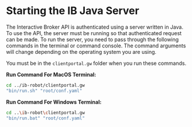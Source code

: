 # Starting the IB Java Server

The Interactive Broker API is authenticated using a server written in Java. To use the API, the server must be running so that authenticated request can be made. To run the server, you need to pass through the following commands in the terminal or command console. The command arguments will change depending on the operating system you are using.

You must be in the `clientportal.gw` folder when you run these commands.

**Run Command For MacOS Terminal:**

``` bash
cd ../ib-robot/clientportal.gw
"bin/run.sh" "root/conf.yaml"
```

**Run Command For Windows Terminal:**

``` bash
cd ..\ib-robot\clientportal.gw
"bin/run.bat" "root/conf.yaml"
```
